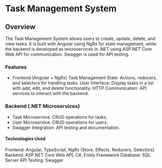 # Task Management System

## Overview
The Task Management System allows users to create, update, delete, and view tasks. It is built with Angular using NgRx for state management,
while the backend is developed as microservices in .NET using ASP.NET Core Web API for communication. Swagger is used for API testing.

### Features
* Frontend (Angular + NgRx)
Task Management State: Actions, reducers, and selectors for handling tasks.
User Interface: Display tasks in a list with add, edit, and delete functionality.
HTTP Communication: API services to interact with the backend.

### Backend (.NET Microservices)
* Task Microservice: CRUD operations for tasks.
* User Microservice: CRUD operations for users.
* Swagger Integration: API testing and documentation.

#### Technologies Used
Frontend: Angular, TypeScript, NgRx (Store, Effects, Reducers, Selectors)
Backend: ASP.NET Core Web API, C#, Entity Framework 
Database: SQL Server 
API Testing: Swagger
